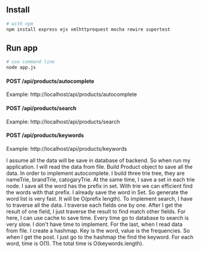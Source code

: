 
## Install
```bash
# with npm
npm install express ejs xmlhttprequest mocha rewire supertest
``` 
 
## Run app
```bash
# use command line
node app.js
```

#### POST /api/products/autocomplete
Example:
http://localhost/api/products/autocomplete

#### POST /api/products/search
Example:
http://localhost/api/products/search

#### POST /api/products/keywords
Example: 
http://localhost/api/products/keywords

I assume all the data will be save in database of backend. So when run my application. I will read the data from file. Build Product object to save all the data.
In order to implement autocomplete. I build three trie tree, they are nameTrie, brandTrie, catogaryTrie. At the same time, I save a set in each trie node. I save all the word has the prefix in set.
With trie we can efficient find the words with that prefix. I already save the word in Set. So generate the word list is very fast. It will be O(prefix length).
To implement search, I have to traverse all the data. I traverse each fields one by one. After I get the result of one field, I just traverse the result to find match other fields. For here, I can use cache to save time. Every time go to database to search is very slow. I don't have time to implement. 
For the last, when I read data from file. I create a hashmap. Key is the word, value is the frequencies. So when I get the post. I just go to the hashmap the find the keyword. For each word, time is O(1). The total time is O(keywords.length).




